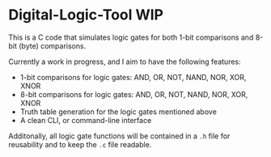 # Digital-Logic-Tool WIP
This is a C code that simulates logic gates for both 1-bit comparisons and 8-bit (byte) comparisons.

Currently a work in progress, and I aim to have the following features:
- 1-bit comparisons for logic gates: AND, OR, NOT, NAND, NOR, XOR, XNOR 
- 8-bit comparisons for logic gates: AND, OR, NOT, NAND, NOR, XOR, XNOR 
- Truth table generation for the logic gates mentioned above
- A clean CLI, or command-line interface

Additonally, all logic gate functions will be contained in a `.h` file for reusability and to keep the `.c` file readable.
